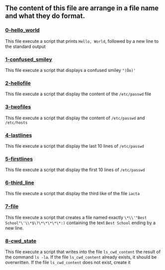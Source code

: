 ## The content of this file are arrange in a file name and what they do format.

### [0-hello_world](0-hello_world)
This file execute a script that prints `Hello, World`, followed by a new line to the standard output

### [1-confused_smiley](1-confused_smiley)
This file execute a script that displays a confused smiley `"(Ôo)'`

### [2-hellofile](2-hellofile)
This file execute a script that display the content of the `/etc/passwd` file

### [3-twofiles](3-twofiles)
This file execute a script that display the content of `/etc/passwd` and `/etc/hosts`

### [4-lastlines](4-lastlines)
This file execute a script that display the last 10 lines of `/etc/passwd`

### [5-firstlines](5-firstlines)
This file execute a script that display the first 10 lines of `/etc/passwd`

### [6-third_line](6-third_line)
This file execute a script that display the third like of the file `iacta`

### [7-file](7-file)
This file execute a script that creates a file named exactly `\*\\'"Best School"\'\\*$\?\*\*\*\*\*:)` containing the text `Best School` ending by a new line.

### [8-cwd_state](8-cwd_state)
This file execute a script that writes into the file `ls_cwd_content` the result of the command `ls -la`. If the file `ls_cwd_content` already exists, it should be overwritten. If the file `ls_cwd_content` does not exist, create it